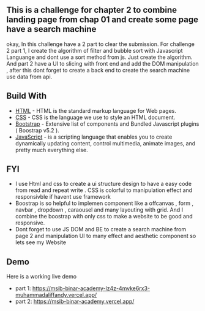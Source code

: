 ## This is a challenge for chapter 2 to combine landing page from chap 01 and create some page have a search machine
okay, In this challenge have a 2 part to clear the submission.
For challenge 2 part 1, I create the algorithm of filter and bubble sort with Javascript Languange and dont use a sort method from js. Just create the algorithm. And part 2 have a UI to slicing with front end and add the DOM manipulation , after this dont forget to create a back end to create the search machine use data from api. 

## Build With
- [HTML](https://www.w3schools.com/html/default.asp) - HTML is the standard markup language for Web pages.
- [CSS](https://www.w3schools.com/css/default.asp) - CSS is the language we use to style an HTML document.
- [Bootstrap](http://getbootstrap.com/) - Extensive list of components and Bundled Javascript plugins ( Boostrap v5.2 ).
- [JavaScript](https://www.javascript.com/) - is a scripting language that enables you to create dynamically updating content, control multimedia, animate      images, and pretty much everything else.

## FYI 

-  I use Html and css to create a ui structure design to have a easy code from read and repeat write . CSS is colorful to manipulation effect and responsivble   if havent use framework
- Boostrap is so helpful to implemen component like a offcanvas , form , navbar , dropdown , caraousel and many layouting with grid. And I combine the        boostrap with only css to make a website to be good and responsive.
- Dont forget to use JS DOM and BE to create a search machine from page 2 and manipulation UI to many effect and aesthetic component so lets see my Website

## Demo
Here is a working live demo  
- part 1: https://msib-binar-academy-lz4z-4mvke6rx3-muhammadaliffandy.vercel.app/
- part 2: https://msib-binar-academy.vercel.app/
